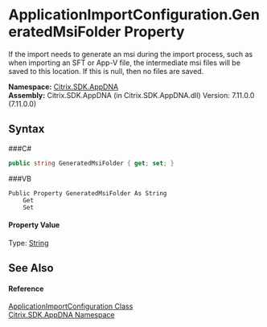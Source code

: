 # ApplicationImportConfiguration.GeneratedMsiFolder Property 
 

If the import needs to generate an msi during the import process, such as when importing an SFT or App-V file, the intermediate msi files will be saved to this location. If this is null, then no files are saved.

**Namespace:**&nbsp;<a href="N_Citrix_SDK_AppDNA">Citrix.SDK.AppDNA</a><br />**Assembly:**&nbsp;Citrix.SDK.AppDNA (in Citrix.SDK.AppDNA.dll) Version: 7.11.0.0 (7.11.0.0)

## Syntax

###C#
```csharp
public string GeneratedMsiFolder { get; set; }
```

###VB
```vbnet
Public Property GeneratedMsiFolder As String
	Get
	Set
```


#### Property Value
Type: <a href="http://msdn2.microsoft.com/en-us/library/s1wwdcbf" target="_blank">String</a>

## See Also


#### Reference
<a href="T_Citrix_SDK_AppDNA_ApplicationImportConfiguration">ApplicationImportConfiguration Class</a><br /><a href="N_Citrix_SDK_AppDNA">Citrix.SDK.AppDNA Namespace</a><br />